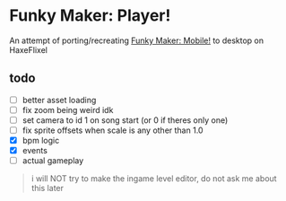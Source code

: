 # Funky Maker: Player!
An attempt of porting/recreating [Funky Maker: Mobile!](https://play.google.com/store/apps/details?id=com.kingamescreator.fnmm) to desktop on HaxeFlixel

## todo
- [ ] better asset loading
- [ ] fix zoom being weird idk
- [ ] set camera to id 1 on song start (or 0 if theres only one)
- [ ] fix sprite offsets when scale is any other than 1.0 
- [x] bpm logic
- [x] events
- [ ] actual gameplay

> i will NOT try to make the ingame level editor, do not ask me about this later
